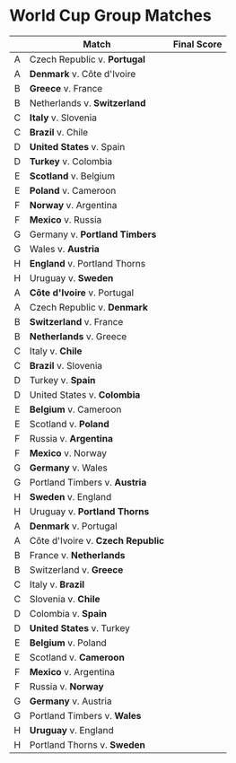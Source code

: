 # World Cup Group Matches
|| Match | Final Score |
|:---:|---|---|
|A|Czech Republic v. **Portugal**||
|A|**Denmark** v. Côte d'Ivoire||
|B|**Greece** v. France||
|B|Netherlands v. **Switzerland**||
|C|**Italy** v. Slovenia||
|C|**Brazil** v. Chile||
|D|**United States** v. Spain||
|D|**Turkey** v. Colombia||
|E|**Scotland** v. Belgium||
|E|**Poland** v. Cameroon||
|F|**Norway** v. Argentina||
|F|**Mexico** v. Russia||
|G|Germany v. **Portland Timbers**||
|G|Wales v. **Austria**||
|H|**England** v. Portland Thorns||
|H|Uruguay v. **Sweden**||
|A|**Côte d'Ivoire** v. Portugal||
|A|Czech Republic v. **Denmark**||
|B|**Switzerland** v. France||
|B|**Netherlands** v. Greece||
|C|Italy v. **Chile**||
|C|**Brazil** v. Slovenia||
|D|Turkey v. **Spain**||
|D|United States v. **Colombia**||
|E|**Belgium** v. Cameroon||
|E|Scotland v. **Poland**||
|F|Russia v. **Argentina**||
|F|**Mexico** v. Norway||
|G|**Germany** v. Wales||
|G|Portland Timbers v. **Austria**||
|H|**Sweden** v. England||
|H|Uruguay v. **Portland Thorns**||
|A|**Denmark** v. Portugal||
|A|Côte d'Ivoire v. **Czech Republic**||
|B|France v. **Netherlands**||
|B|Switzerland v. **Greece**||
|C|Italy v. **Brazil**||
|C|Slovenia v. **Chile**||
|D|Colombia v. **Spain**||
|D|**United States** v. Turkey||
|E|**Belgium** v. Poland||
|E|Scotland v. **Cameroon**||
|F|**Mexico** v. Argentina||
|F|Russia v. **Norway**||
|G|**Germany** v. Austria||
|G|Portland Timbers v. **Wales**||
|H|**Uruguay** v. England||
|H|Portland Thorns v. **Sweden**||